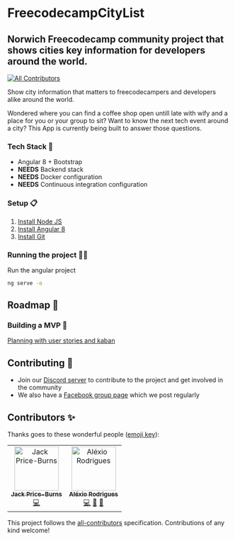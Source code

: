 # FreecodecampCityList
## Norwich Freecodecamp community project that shows cities key information for developers around the world.
[![All Contributors](https://img.shields.io/badge/all_contributors-3-orange.svg?style=flat-square)](#contributors)

Show city information that matters to freecodecampers and developers alike around the world.

Wondered where you can find a coffee shop open untill late with wify and a place for you or your group to sit? Want to know the next tech event around a city? This App is currently being built to answer those questions.

### Tech Stack 🧰
- Angular 8 + Bootstrap
- **NEEDS** Backend stack
- **NEEDS** Docker configuration
- **NEEDS** Continuous integration configuration

### Setup 📋
1. [Install Node JS](https://nodejs.org/en/)
2. [Install Angular 8](https://angular.io/guide/setup-local)
3. [Install Git](https://git-scm.com/book/en/v2/Getting-Started-Installing-Git)

### Running the project 🏃‍♀️
Run the angular project
```bash
ng serve -o
```

## Roadmap 🧭
### Building a MVP 🎯 
[Planning with user stories and kaban](https://github.com/alexiorodrigues/freecodecampCityList/projects/1)

## Contributing 📢
* Join our [Discord server](https://discord.gg/P5CKV6u) to contribute to the project and get involved in the community
* We also have a [Facebook group page](https://www.facebook.com/groups/free.code.camp.norwich/) which we post regularly 

## Contributors ✨

Thanks goes to these wonderful people ([emoji key](https://allcontributors.org/docs/en/emoji-key)):

<!-- ALL-CONTRIBUTORS-LIST:START - Do not remove or modify this section -->
<!-- prettier-ignore -->
<table>
  <tr>
    <td align="center"><a href="https://github.com/JackPriceBurns"><img src="https://avatars3.githubusercontent.com/u/5484580?v=4" width="100px;" alt="Jack Price-Burns"/><br /><sub><b>Jack Price-Burns</b></sub></a><br /><a href="https://github.com/alexiorodrigues/freecodecampCityList/commits?author=JackPriceBurns" title="Code">💻</a></td>
    <td align="center"><a href="http://www.alexiorodrigues.com"><img src="https://avatars1.githubusercontent.com/u/38375978?v=4" width="100px;" alt="Aléxio Rodrigues"/><br /><sub><b>Aléxio Rodrigues</b></sub></a><br /><a href="https://github.com/alexiorodrigues/freecodecampCityList/commits?author=alexiorodrigues" title="Code">💻</a> <a href="#projectManagement-alexiorodrigues" title="Project Management">📆</a> <a href="https://github.com/alexiorodrigues/freecodecampCityList/commits?author=alexiorodrigues" title="Documentation">📖</a></td>
  </tr>
</table>

<!-- ALL-CONTRIBUTORS-LIST:END -->

This project follows the [all-contributors](https://github.com/all-contributors/all-contributors) specification. Contributions of any kind welcome!
